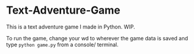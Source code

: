 # Text-Adventure-Game
This is a text adventure game I made in Python.  WIP.

To run the game, change your wd to wherever the game data is saved and type `python game.py` from a console/ terminal.
